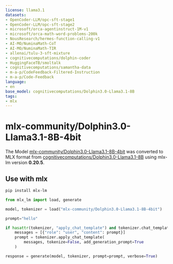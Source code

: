 ```yaml
---
license: llama3.1
datasets:
- OpenCoder-LLM/opc-sft-stage1
- OpenCoder-LLM/opc-sft-stage2
- microsoft/orca-agentinstruct-1M-v1
- microsoft/orca-math-word-problems-200k
- NousResearch/hermes-function-calling-v1
- AI-MO/NuminaMath-CoT
- AI-MO/NuminaMath-TIR
- allenai/tulu-3-sft-mixture
- cognitivecomputations/dolphin-coder
- HuggingFaceTB/smoltalk
- cognitivecomputations/samantha-data
- m-a-p/CodeFeedback-Filtered-Instruction
- m-a-p/Code-Feedback
language:
- en
base_model: cognitivecomputations/Dolphin3.0-Llama3.1-8B
tags:
- mlx
---
```


# mlx-community/Dolphin3.0-Llama3.1-8B-4bit

The Model [mlx-community/Dolphin3.0-Llama3.1-8B-4bit](https://huggingface.co/mlx-community/Dolphin3.0-Llama3.1-8B-4bit) was
converted to MLX format from [cognitivecomputations/Dolphin3.0-Llama3.1-8B](https://huggingface.co/cognitivecomputations/Dolphin3.0-Llama3.1-8B)
using mlx-lm version **0.20.5**.

## Use with mlx

```bash
pip install mlx-lm
```

```python
from mlx_lm import load, generate

model, tokenizer = load("mlx-community/Dolphin3.0-Llama3.1-8B-4bit")

prompt="hello"

if hasattr(tokenizer, "apply_chat_template") and tokenizer.chat_template is not None:
    messages = [{"role": "user", "content": prompt}]
    prompt = tokenizer.apply_chat_template(
        messages, tokenize=False, add_generation_prompt=True
    )

response = generate(model, tokenizer, prompt=prompt, verbose=True)
```
